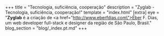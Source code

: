 +++
title = "Tecnologia, suficiência, cooperação"
description = "Zyglab - Tecnologia, suficiência, cooperação!"
template = "index.html"
[extra]
eye = "<strong>Zyglab</strong> é a criação de <a href=\"http://www.eberfdias.com\">Éber F. Dias</a>, um web developer full-stack e designer da região de São Paulo, Brasil."
blog_section = "blog/_index.pt.md"
+++
